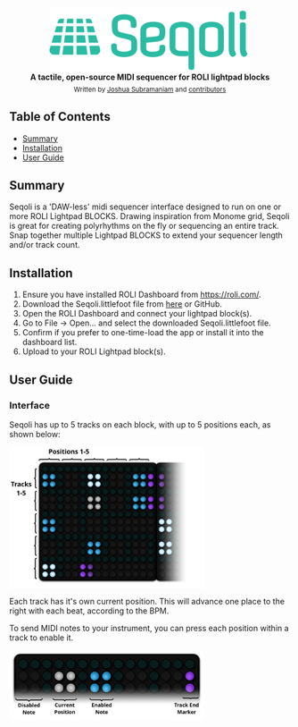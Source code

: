 <div align="center">
  <img align="center" src="https://raw.githubusercontent.com/SuuBro/Seqoli/master/site/static/images/logo.png" alt="Seqoli">
  <br>
  <strong>A tactile, open-source MIDI sequencer for ROLI lightpad blocks</strong>
</div>

<div align="center">
  <sub>Written by 
  <a href="https://www.linkedin.com/in/jsubramaniam/">Joshua Subramaniam</a> and
  <a href="https://github.com/SuuBro/Seqoli/graphs/contributors">
    contributors
  </a>
</div>

## Table of Contents
- [Summary](#summary)
- [Installation](#installation)
- [User Guide](#user-guide)

## Summary
Seqoli is a 'DAW-less' midi sequencer interface designed to run on one or more ROLI Lightpad BLOCKS. Drawing inspiration from Monome grid, Seqoli is great for creating polyrhythms on the fly or sequencing an entire track. Snap together multiple Lightpad BLOCKS to extend your sequencer length and/or track count.


## Installation

1.  Ensure you have installed ROLI Dashboard from https://roli.com/.
1.  Download the Seqoli.littlefoot file from [here](https://gumroad.com/l/seqoli) or GitHub.
1.  Open the ROLI Dashboard and connect your lightpad block(s).
1.  Go to File -> Open... and select the downloaded Seqoli.littlefoot file.
1.  Confirm if you prefer to one-time-load the app or install it into the dashboard list.
1.  Upload to your ROLI Lightpad block(s).


## User Guide

### Interface

Seqoli has up to 5 tracks on each block, with up to 5 positions each, as shown below:

<img align="center" width="350px" src="https://raw.githubusercontent.com/SuuBro/Seqoli/master/site/static/images/Layout.png" alt="Seqoli">


Each track has it's own current position. This will advance one place to the right with each beat, according to the BPM.

To send MIDI notes to your instrument, you can press each position within a track to enable it. 

<img align="center" width="350px" src="https://raw.githubusercontent.com/SuuBro/Seqoli/master/site/static/images/Track.png" alt="Seqoli">




